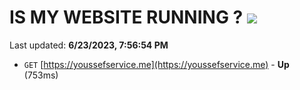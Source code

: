# IS MY WEBSITE RUNNING ? [![](https://img.shields.io/static/v1?label=Sponsor&message=%E2%9D%A4&logo=GitHub&color=%23fe8e86)](https://github.com/sponsors/<username>)

Last updated: **6/23/2023, 7:56:54 PM**

- `GET` [https://youssefservice.me](https://youssefservice.me) - **Up** (753ms)
